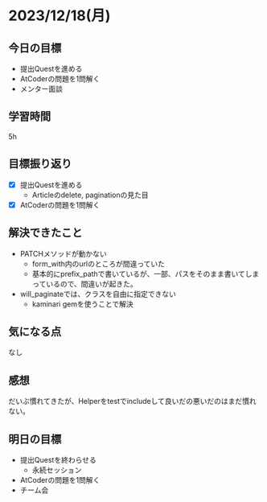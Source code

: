 # 2023/12/18(月)

## 今日の目標
* 提出Questを進める
* AtCoderの問題を1問解く
* メンター面談

## 学習時間
5h

## 目標振り返り
* [x] 提出Questを進める
  * Articleのdelete, paginationの見た目
* [x] AtCoderの問題を1問解く

## 解決できたこと
- PATCHメソッドが動かない
  - form_with内のurlのところが間違っていた
  - 基本的にprefix_pathで書いているが、一部、パスをそのまま書いてしまっているので、間違いが起きた。
- will_paginateでは、クラスを自由に指定できない
  - kaminari gemを使うことで解決

## 気になる点
なし

## 感想
だいぶ慣れてきたが、Helperをtestでincludeして良いだの悪いだのはまだ慣れない。

## 明日の目標
* 提出Questを終わらせる
  * 永続セッション
* AtCoderの問題を1問解く
* チーム会
